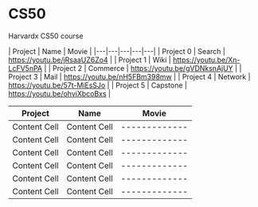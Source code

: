 # CS50
Harvardx CS50 course


| Project | Name | Movie |
|---|---|---|---|---|
| Project 0 | Search | https://youtu.be/jRsaaUZ6Zo4 |
| Project 1 | Wiki | https://youtu.be/Xn-LcFV5nPA |
| Project 2 | Commerce | https://youtu.be/gVDNksnAjUY |
| Project 3 | Mail | https://youtu.be/nH5FBm398mw |
| Project 4 | Network | https://youtu.be/57t-MiEsSJo |
| Project 5 | Capstone | https://youtu.be/ohviXbcoBxs |

| Project | Name | Movie |
| ------------- | ------------- | ------------- |
| Content Cell  | Content Cell  | ------------- |
| Content Cell  | Content Cell  | ------------- |
| Content Cell  | Content Cell  | ------------- |
| Content Cell  | Content Cell  | ------------- |
| Content Cell  | Content Cell  | ------------- |
| Content Cell  | Content Cell  | ------------- |


